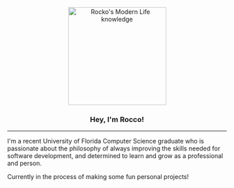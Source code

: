 <div align="center">
  <img src="https://media.giphy.com/media/OQsa4Yca9BJFS/giphy.gif" height="225px" alt="Rocko's Modern Life knowledge">

### Hey, I'm Rocco!
---
</div>

I'm a recent University of Florida Computer Science graduate who is passionate about the philosophy of always improving the skills needed for software development, and determined to learn and grow as a professional and person.

Currently in the process of making some fun personal projects!
